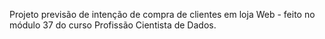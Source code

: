 Projeto previsão de intenção de compra de clientes em loja Web - feito no módulo 37 do curso Profissão Cientista de Dados.

